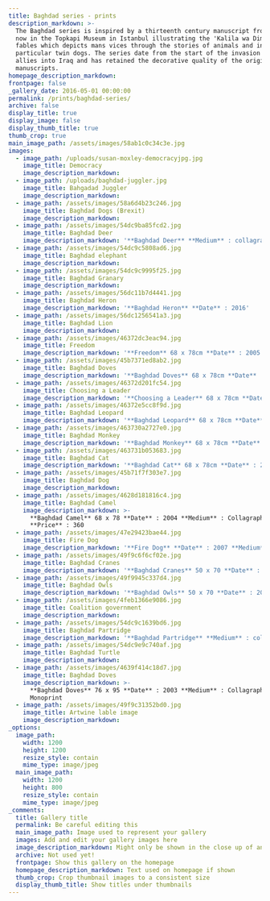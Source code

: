 ```yaml
---
title: Baghdad series - prints
description_markdown: >-
  The Baghdad series is inspired by a thirteenth century manuscript from Baghdad
  now in the Topkapi Museum in Istanbul illustrating the 'Kalila wa Dimna'
  fables which depicts mans vices through the stories of animals and in
  particular twin dogs. The series date from the start of the invasion of the
  allies into Iraq and has retained the decorative quality of the origional
  manuscripts.
homepage_description_markdown:
frontpage: false
_gallery_date: 2016-05-01 00:00:00
permalink: /prints/baghdad-series/
archive: false
display_title: true
display_image: false
display_thumb_title: true
thumb_crop: true
main_image_path: /assets/images/58ab1c0c34c3e.jpg
images:
  - image_path: /uploads/susan-moxley-democracyjpg.jpg
    image_title: Democracy
    image_description_markdown:
  - image_path: /uploads/baghdad-juggler.jpg
    image_title: Bahgadad Juggler
    image_description_markdown:
  - image_path: /assets/images/58a6d4b23c246.jpg
    image_title: Baghdad Dogs (Brexit)
    image_description_markdown:
  - image_path: /assets/images/54dc9ba85fcd2.jpg
    image_title: Baghdad Deer
    image_description_markdown: '**Baghdad Deer** **Medium** : collagraph'
  - image_path: /assets/images/54dc9c5808ad6.jpg
    image_title: Baghdad elephant
    image_description_markdown:
  - image_path: /assets/images/54dc9c9995f25.jpg
    image_title: Baghdad Granary
    image_description_markdown:
  - image_path: /assets/images/56dc11b7d4441.jpg
    image_title: Baghdad Heron
    image_description_markdown: '**Baghdad Heron** **Date** : 2016'
  - image_path: /assets/images/56dc1256541a3.jpg
    image_title: Baghdad Lion
    image_description_markdown:
  - image_path: /assets/images/46372dc3eac94.jpg
    image_title: Freedom
    image_description_markdown: '**Freedom** 68 x 78cm **Date** : 2005 **Medium** : Collagraph'
  - image_path: /assets/images/45b7371ed8ab2.jpg
    image_title: Baghdad Doves
    image_description_markdown: '**Baghdad Doves** 68 x 78cm **Date** : 2003 **Medium** : Collagraph'
  - image_path: /assets/images/46372d201fc54.jpg
    image_title: Choosing a Leader
    image_description_markdown: '**Choosing a Leader** 68 x 78cm **Date** : 2003 **Medium** : collagraph'
  - image_path: /assets/images/46372e5cc8f9d.jpg
    image_title: Baghdad Leopard
    image_description_markdown: '**Baghdad Leopard** 68 x 78cm **Date** : 2004 **Medium** : Collagraph'
  - image_path: /assets/images/463730a2727e0.jpg
    image_title: Baghdad Monkey
    image_description_markdown: '**Baghdad Monkey** 68 x 78cm **Date** : 2006 **Medium** : Collagraph'
  - image_path: /assets/images/463731b053683.jpg
    image_title: Baghdad Cat
    image_description_markdown: '**Baghdad Cat** 68 x 78cm **Date** : 2006 **Medium** : Collagraph'
  - image_path: /assets/images/45b71f7f303e7.jpg
    image_title: Baghdad Dog
    image_description_markdown:
  - image_path: /assets/images/4628d181816c4.jpg
    image_title: Baghdad Camel
    image_description_markdown: >-
      **Baghdad Camel** 68 x 78 **Date** : 2004 **Medium** : Collagraph
      **Price** : 360
  - image_path: /assets/images/47e29423bae44.jpg
    image_title: Fire Dog
    image_description_markdown: '**Fire Dog** **Date** : 2007 **Medium** : Collagraph'
  - image_path: /assets/images/49f9c6f6cf02e.jpg
    image_title: Baghdad Cranes
    image_description_markdown: '**Baghdad Cranes** 50 x 70 **Date** : 2009 **Medium** : Collagraph'
  - image_path: /assets/images/49f9945c337d4.jpg
    image_title: Baghdad Owls
    image_description_markdown: '**Baghdad Owls** 50 x 70 **Date** : 2009 **Medium** : Collagraph'
  - image_path: /assets/images/4feb1366e9086.jpg
    image_title: Coalition government
    image_description_markdown:
  - image_path: /assets/images/54dc9c1639bd6.jpg
    image_title: Baghdad Partridge
    image_description_markdown: '**Baghdad Partridge** **Medium** : collagraph'
  - image_path: /assets/images/54dc9e9c740af.jpg
    image_title: Baghdad Turtle
    image_description_markdown:
  - image_path: /assets/images/4639f414c18d7.jpg
    image_title: Baghdad Doves
    image_description_markdown: >-
      **Baghdad Doves** 76 x 95 **Date** : 2003 **Medium** : Collagraph
      Monoprint
  - image_path: /assets/images/49f9c31352bd0.jpg
    image_title: Artwine lable image
    image_description_markdown:
_options:
  image_path:
    width: 1200
    height: 1200
    resize_style: contain
    mime_type: image/jpeg
  main_image_path:
    width: 1200
    height: 800
    resize_style: contain
    mime_type: image/jpeg
_comments:
  title: Gallery title
  permalink: Be careful editing this
  main_image_path: Image used to represent your gallery
  images: Add and edit your gallery images here
  image_description_markdown: Might only be shown in the close up of an image
  archive: Not used yet!
  frontpage: Show this gallery on the homepage
  homepage_description_markdown: Text used on homepage if shown
  thumb_crop: Crop thumbnail images to a consistent size
  display_thumb_title: Show titles under thumbnails
---
```


